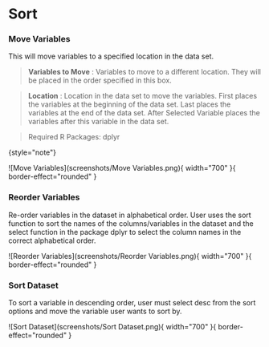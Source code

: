 # Sort

### Move Variables
This will move variables to a specified location in the data set.

>__Variables to Move__
: Variables to move to a different location. They will be placed in the order specified in this box.

>__Location__
: Location in the data set to move the variables. First places the variables at the beginning of the data set. Last places the variables at the end of the data set. After Selected Variable places the variables after this variable in the data set.

>Required R Packages: dplyr
>
{style="note"}

![Move Variables](screenshots/Move Variables.png){ width="700" }{ border-effect="rounded" }

### Reorder Variables
Re-order variables in the dataset in alphabetical order. User uses the sort function to sort the names of the columns/variables in the dataset and the select function in the package dplyr to select the column names in the correct alphabetical order.

![Reorder Variables](screenshots/Reorder Variables.png){ width="700" }{ border-effect="rounded" }

### Sort Dataset
To sort a variable in descending order, user must select desc from the sort options and move the variable user wants to sort by.

![Sort Dataset](screenshots/Sort Dataset.png){ width="700" }{ border-effect="rounded" }

